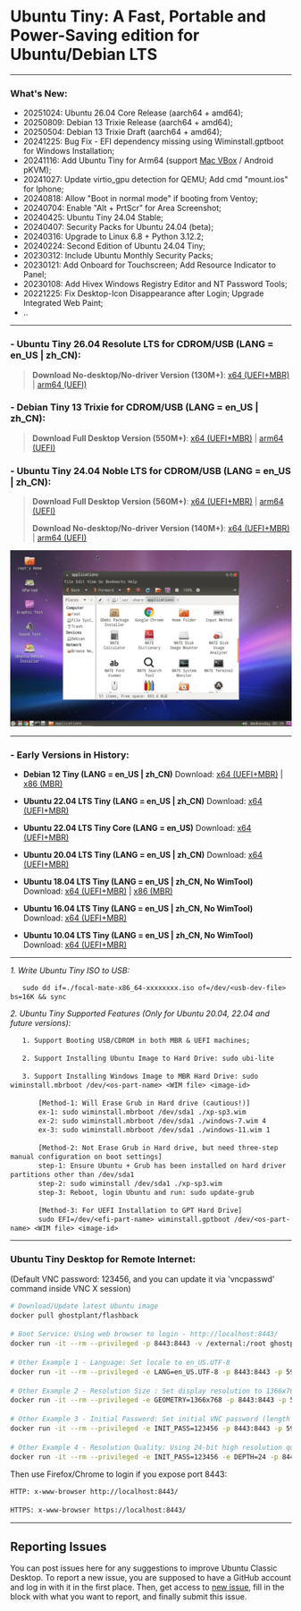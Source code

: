 # Ubuntu Tiny: A Fast, Portable and Power-Saving edition for Ubuntu/Debian LTS

------------------------------------------
### What's New:

* 20251024: Ubuntu 26.04 Core Release (aarch64 + amd64);
* 20250809: Debian 13 Trixie Release (aarch64 + amd64);
* 20250504: Debian 13 Trixie Draft (aarch64 + amd64);
* 20241225: Bug Fix - EFI dependency missing using Wiminstall.gptboot for Windows Installation;
* 20241116: Add Ubuntu Tiny for Arm64 (support [Mac VBox](https://www.virtualbox.org/wiki/Downloads) / Android pKVM);
* 20241027: Update virtio_gpu detection for QEMU; Add cmd "mount.ios" for Iphone;
* 20240818: Allow "Boot in normal mode" if booting from Ventoy;
* 20240704: Enable "Alt + PrtScr" for Area Screenshot;
* 20240425: Ubuntu Tiny 24.04 Stable;
* 20240407: Security Packs for Ubuntu 24.04 (beta);
* 20240316: Upgrade to Linux 6.8 + Python 3.12.2;
* 20240224: Second Edition of Ubuntu 24.04 Tiny;
* 20230312: Include Ubuntu Monthly Security Packs;
* 20230121: Add Onboard for Touchscreen; Add Resource Indicator to Panel;
* 20230108: Add Hivex Windows Registry Editor and NT Password Tools;
* 20221225: Fix Desktop-Icon Disappearance after Login; Upgrade Integrated Web Paint;
* ..

------------------------------------------
### - Ubuntu Tiny 26.04 Resolute LTS for CDROM/USB (LANG = en_US | zh_CN):

>
>
> **Download No-desktop/No-driver Version (130M+)**: [x64 (UEFI+MBR)](https://github.com/ghostplant/Ubuntu-Tiny/releases/download/ubuntu-26.04/resolute-core-x86_64-20251024.iso) | [arm64 (UEFI)](https://github.com/ghostplant/Ubuntu-Tiny/releases/download/ubuntu-26.04/resolute-core-aarch64-20251024.iso)

### - Debian Tiny 13 Trixie for CDROM/USB (LANG = en_US | zh_CN):

> **Download Full Desktop Version (550M+)**: [x64 (UEFI+MBR)](https://github.com/ghostplant/ubuntu-pe/releases/download/debian-13/trixie-mate-x86_64-20250809.iso) | [arm64 (UEFI)](https://github.com/ghostplant/ubuntu-pe/releases/download/debian-13/trixie-mate-aarch64-20250809.iso)

### - Ubuntu Tiny 24.04 Noble LTS for CDROM/USB (LANG = en_US | zh_CN):

>
>
> **Download Full Desktop Version (560M+)**: [x64 (UEFI+MBR)](https://github.com/ghostplant/ubuntu-pe/releases/download/ubuntu-24.04/noble-mate-x86_64-20241225.iso) | [arm64 (UEFI)](https://github.com/ghostplant/ubuntu-pe/releases/download/ubuntu-24.04/noble-mate-aarch64-20241225.iso)
>
> **Download No-desktop/No-driver Version (140M+)**: [x64 (UEFI+MBR)](https://github.com/ghostplant/ubuntu-pe/releases/download/ubuntu-24.04/noble-core-x86_64-20241122.iso) | [arm64 (UEFI)](https://github.com/ghostplant/ubuntu-pe/releases/download/ubuntu-24.04/noble-core-aarch64-20241122.iso)

<p align="center">
  <img src="Ubuntu_PE.jpg" data-canonical-src="Ubuntu_PE.jpg" />
</p>

------------------------------------------

### - Early Versions in History:

- **Debian 12 Tiny (LANG = en_US | zh_CN)** Download: [x64 (UEFI+MBR)](https://github.com/ghostplant/ubuntu-pe/releases/download/debian-12/debian-mate-x86_64-20231220.iso) | [x86 (MBR)](https://github.com/ghostplant/ubuntu-pe/releases/download/debian-12/debian-mate-i686-20231226.iso)

- **Ubuntu 22.04 LTS Tiny (LANG = en_US | zh_CN)** Download: [x64 (UEFI+MBR)](https://github.com/ghostplant/ubuntu-pe/releases/download/ubuntu-22.04/jammy-mate-x86_64-20231220.iso)

- **Ubuntu 22.04 LTS Tiny Core (LANG = en_US)** Download: [x64 (UEFI+MBR)](https://github.com/ghostplant/ubuntu-pe/releases/download/ubuntu-22.04/jammy-core-x86_64-20221015.iso)

- **Ubuntu 20.04 LTS Tiny (LANG = en_US | zh_CN)** Download: [x64 (UEFI+MBR)](https://github.com/ghostplant/ubuntu-pe/releases/download/ubuntu-20.04/focal-mate-x86_64-20221002.iso)

- **Ubuntu 18.04 LTS Tiny (LANG = en_US | zh_CN, No WimTool)** Download: [x64 (UEFI+MBR)](https://github.com/ghostplant/ubuntu-pe/releases/download/ubuntu-18.04/bionic-mate-amd64-20200222.iso) | [x86 (MBR)](https://github.com/ghostplant/ubuntu-pe/releases/download/ubuntu-18.04/bionic-mate-i386-20200222.iso)

- **Ubuntu 16.04 LTS Tiny (LANG = en_US | zh_CN, No WimTool)** Download: [x64 (UEFI+MBR)](https://github.com/ghostplant/ubuntu-pe/releases/download/ubuntu-18.04/xenial-classic-amd64-20231217.iso)

- **Ubuntu 10.04 LTS Tiny (LANG = en_US | zh_CN, No WimTool)** Download: [x64 (UEFI+MBR)](https://github.com/ghostplant/ubuntu-pe/releases/download/ubuntu-18.04/maverick-classic-amd64.iso)

------------------------------------------

   *1. Write Ubuntu Tiny ISO to USB:*

       sudo dd if=./focal-mate-x86_64-xxxxxxxx.iso of=/dev/<usb-dev-file> bs=16K && sync

   *2. Ubuntu Tiny Supported Features (Only for Ubuntu 20.04, 22.04 and future versions):*
   
       1. Support Booting USB/CDROM in both MBR & UEFI machines;

       2. Support Installing Ubuntu Image to Hard Drive: sudo ubi-lite

       3. Support Installing Windows Image to MBR Hard Drive: sudo wiminstall.mbrboot /dev/<os-part-name> <WIM file> <image-id>

           [Method-1: Will Erase Grub in Hard drive (cautious!)]
           ex-1: sudo wiminstall.mbrboot /dev/sda1 ./xp-sp3.wim
           ex-2: sudo wiminstall.mbrboot /dev/sda1 ./windows-7.wim 4
           ex-3: sudo wiminstall.mbrboot /dev/sda1 ./windows-11.wim 1

           [Method-2: Not Erase Grub in Hard drive, but need three-step manual configuration on boot settings]
           step-1: Ensure Ubuntu + Grub has been installed on hard driver partitions other than /dev/sda1
           step-2: sudo wiminstall /dev/sda1 ./xp-sp3.wim
           step-3: Reboot, login Ubuntu and run: sudo update-grub
           
           [Method-3: For UEFI Installation to GPT Hard Drive]
           sudo EFI=/dev/<efi-part-name> wiminstall.gptboot /dev/<os-part-name> <WIM file> <image-id>

------------------------------------------

### Ubuntu Tiny Desktop for Remote Internet:
(Default VNC password: 123456, and you can update it via 'vncpasswd' command inside VNC X session)

```sh
# Download/Update latest Ubuntu image
docker pull ghostplant/flashback

# Boot Service: Using web browser to login - http://localhost:8443/
docker run -it --rm --privileged -p 8443:8443 -v /external:/root ghostplant/flashback

# Other Example 1 - Language: Set locale to en_US.UTF-8
docker run -it --rm --privileged -e LANG=en_US.UTF-8 -p 8443:8443 -p 5901:5901 -v /external:/root ghostplant/flashback

# Other Example 2 - Resolution Size : Set display resolution to 1366x768
docker run -it --rm --privileged -e GEOMETRY=1366x768 -p 8443:8443 -p 5901:5901 -v /external:/root ghostplant/flashback

# Other Example 3 - Initial Password: Set initial VNC password (length of password must be between 6 to 8).
docker run -it --rm --privileged -e INIT_PASS=123456 -p 8443:8443 -p 5901:5901 -v /external:/root ghostplant/flashback

# Other Example 4 - Resolution Quality: Using 24-bit high resolution quality (Only recommended in high-bandwidth network)
docker run -it --rm --privileged -e INIT_PASS=123456 -e DEPTH=24 -p 8443:8443 -p 5901:5901 -v /external:/root ghostplant/flashback
```

Then use Firefox/Chrome to login if you expose port 8443:

```sh
HTTP: x-www-browser http://localhost:8443/

HTTPS: x-www-browser https://localhost:8443/
```

------------------------------------------

## Reporting Issues

You can post issues here for any suggestions to improve Ubuntu Classic Desktop. To report a new issue, you are supposed to have a GitHub account and log in with it in the first place. Then, get access to [new issue](https://github.com/ghostplant/ubuntu-classic/issues/new), fill in the block with what you want to report, and finally submit this issue.
